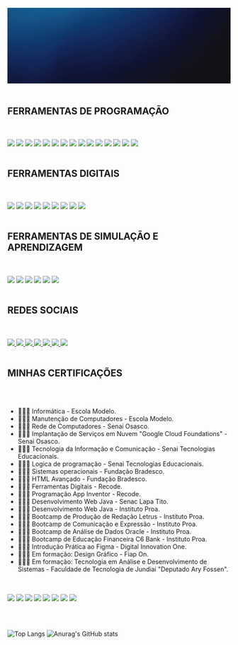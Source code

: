 
![Gif de Apresentação](https://github.com/AntonyFernando3/AntonyFernando3/blob/main/capagithub28082022.gif)
<br><br>
<div style="display:inline_block">

## FERRAMENTAS DE PROGRAMAÇÃO

<br>
<br>

<img src="https://github.com/AntonyFernando3/Icons-Images/blob/main/html.svg" height="50"/>
<img src="https://github.com/AntonyFernando3/Icons-Images/blob/main/css.svg" height="50"/>
<img src="https://github.com/AntonyFernando3/Icons-Images/blob/main/javascript.svg" height="50"/>
<img src="https://github.com/AntonyFernando3/Icons-Images/blob/main/java.svg" height="50"/>
<img src="https://github.com/AntonyFernando3/Icons-Images/blob/main/reactjs.png" height="50"/>
<img src="https://github.com/AntonyFernando3/Icons-Images/blob/main/nodejs.png" height="50"/>
<img src="https://github.com/AntonyFernando3/Icons-Images/blob/main/jquery.png" height="50"/>
<img src="https://github.com/AntonyFernando3/Icons-Images/blob/main/mysql.svg" height="50"/>
<img src="https://github.com/AntonyFernando3/Icons-Images/blob/main/googlecloud.png" height="50"/> 
<img src="https://github.com/AntonyFernando3/Icons-Images/blob/main/bootstrap.svg" height="50"/> 
<img src="https://github.com/AntonyFernando3/Icons-Images/blob/main/intellij.png" height="50"/>
<img src="https://github.com/AntonyFernando3/Icons-Images/blob/main/vscode.png" height="50"/>
<img src="https://github.com/AntonyFernando3/Icons-Images/blob/main/eclipse.png" height="50"/>
<img src="https://github.com/AntonyFernando3/Icons-Images/blob/main/figma.svg" height="50"/>  
<img src="https://github.com/AntonyFernando3/Icons-Images/blog/main/php.png" height="50" /> 

<br>
<br>

## FERRAMENTAS DIGITAIS

<br>
<br>
  
  
<img src="https://seeklogo.com/images/M/microsoft-powerpoint-logo-5377A49D19-seeklogo.com.png" height="50"/>
<img src="https://seeklogo.com/images/M/microsoft-excel-logo-F8C90B4427-seeklogo.com.png" height="50"/>
<img src="https://seeklogo.com/images/M/microsoft-word-logo-E648C182A5-seeklogo.com.png" height="50"/>
<img src="https://seeklogo.com/images/M/microsoft-onenote-logo-633B9A113E-seeklogo.com.png" height="50"/>
<img src="https://seeklogo.com/images/M/microsoft-teams-logo-E5BF810325-seeklogo.com.png" height="50"/>
<img src="https://seeklogo.com/images/M/microsoft-office-logo-8B0EF31E09-seeklogo.com.png" height="50"/>
<img src="https://github.com/AntonyFernando3/Icons-Images/blob/main/microsoftonedrive.png" height="50"/>
<img src="https://github.com/AntonyFernando3/Icons-Images/blob/main/googledrive.png" height="50"/>
<img src="https://cdn.jsdelivr.net/gh/devicons/devicon/icons/canva/canva-original.svg" height="50"/>

  
<br>
<br>

## FERRAMENTAS DE SIMULAÇÃO E APRENDIZAGEM

<br>
<br>
  
  
<img src="https://yt3.ggpht.com/ytc/AKedOLSKQwlp06ggtmIY28XQdpy9FkCzLaoi_fFfI0Rm=s900-c-k-c0x00ffffff-no-rj" height="80">
<img src="https://www.cursou.com.br/wp-content/uploads/2021/09/Cisco-Packet-Tracer.jpg" height="80">
<img src="https://yt3.ggpht.com/dW6to0x5Crmeh7yi-YPLcQRqVrBtx2BSh8eoKTJbE8NbjloQ0sqlmdszIlxokJU_97-ndOt_=s900-c-k-c0x00ffffff-no-rj" height="80">
<img src="https://vejacomofeito.com/wp-content/uploads/2021/06/1622900202_Como-copiar-ou-clonar-uma-maquina-virtual-do-Virtualbox-para.jpg" height="80">
<img src="https://seeklogo.com/images/T/tinkercad-logo-725CB8E552-seeklogo.com.png" height="80">
<img src="https://dgadelha.github.io/Portugol-Webstudio/assets/logo.svg" height="50">
<br>
<br>

## REDES SOCIAIS

<br>
<br>
<a href="https://www.facebook.com/antonytimaotico"> <img src="https://cdn-icons-png.flaticon.com/512/5968/5968764.png" height="50"> </a>
<a href="https://m.me/antonytimaotico"> <img src="https://cdn-icons-png.flaticon.com/512/3670/3670042.png" height="50"> </a>
<a href="https://www.instagram.com/antony_fernando_Silva?r=nametag"> <img src="https://cdn-icons-png.flaticon.com/512/3955/3955024.png" height="50"> </a>
<a href="https://wa.me/qr/XOHJBMJSJ5PHF1"> <img src="https://cdn-icons-png.flaticon.com/512/3670/3670051.png" height="50"> </a>
<a href="https://www.linkedin.com/in/antony-fernando-silva-96120b21a"> <img src="https://cdn-icons-png.flaticon.com/512/145/145807.png" height="50"> </a>
<a href="#"> <img src="https://cdn-icons-png.flaticon.com/512/4494/4494732.png" height="50"> </a>
<a href="https://mail.google.com/mail/u/0/#inbox"> <img src="https://cdn-icons-png.flaticon.com/512/270/270021.png" height="50"> </a>
<br>
<br>

## MINHAS CERTIFICAÇÕES

<br>
<br>

- 👨🏻‍🎓 Informática - Escola Modelo.
- 👨🏻‍🎓 Manutenção de Computadores - Escola Modelo.
- 👨🏻‍🎓 Rede de Computadores - Senai Osasco.
- 👨🏻‍🎓 Implantação de Serviços em Nuvem "Google Cloud Foundations" - Senai Osasco.
- 👨🏻‍🎓 Tecnologia da Informação e Comunicação - Senai Tecnologias Educacionais.
- 👨🏻‍🎓 Logica de programação - Senai Tecnologias Educacionais.
- 👨🏻‍🎓 Sistemas operacionais - Fundação Bradesco.
- 👨🏻‍🎓 HTML Avançado - Fundação Bradesco.
- 👨🏻‍🎓 Ferramentas Digitais - Recode.
- 👨🏻‍🎓 Programação App Inventor - Recode.
- 👨🏻‍🎓 Desenvolvimento Web Java - Senac Lapa Tito.
- 👨🏻‍🎓 Desenvolvimento Web Java - Instituto Proa.
- 👨🏻‍🎓 Bootcamp de Produção de Redação Letrus - Instituto Proa.
- 👨🏻‍🎓 Bootcamp de Comunicação e Expressão - Instituto Proa.
- 👨🏻‍🎓 Bootcamp de Análise de Dados Oracle - Instituto Proa.
- 👨🏻‍🎓 Bootcamp de Educação Financeira C6 Bank - Instituto Proa.
- 👨🏻‍🎓 Introdução Prática ao Figma - Digital Innovation One.
- 👨🏻‍🎓 Em formação: Design Gráfico - Fiap On.
- 👨🏻‍🎓 Em formação: Tecnologia em Análise e Desenvolvimento de Sistemas - Faculdade de Tecnologia de Jundiai "Deputado Ary Fossen".


<br>
<br>

<img src="https://github.com/AntonyFernando3/Icons-Images/blob/main/fiap.jpg" height="60"/>
<img src="https://github.com/AntonyFernando3/Icons-Images/blob/main/recode.jpg" height="60"/>
<img src="https://github.com/AntonyFernando3/Icons-Images/blob/main/senai.jpg" height="60"/>
<img src="https://github.com/AntonyFernando3/Icons-Images/blob/main/alura.png" height="60"/>
<img src="https://github.com/AntonyFernando3/Icons-Images/blob/main/institutoproa.png" height="60"/>
<img src="https://github.com/AntonyFernando3/Icons-Images/blob/main/fundacaobradesco.png" height="60"/>
<img src="https://github.com/AntonyFernando3/Icons-Images/blob/main/letrus.jpg" height="60"/>
<img src="https://github.com/AntonyFernando3/Icons-Images/blob/main/senac.png" height="60"/>       

<br><br>

![Top Langs](https://github-readme-stats.vercel.app/api/top-langs/?username=AntonyFernando3&langs_count=8) 
![Anurag's GitHub stats](https://github-readme-stats.vercel.app/api?username=AntonyFernando3&show_icons=true&theme=white) 


</div>

